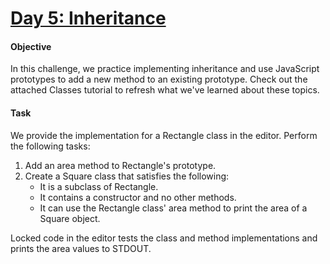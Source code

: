 # [Day 5: Inheritance](https://www.hackerrank.com/challenges/js10-inheritance)

#### Objective
In this challenge, we practice implementing inheritance and use JavaScript prototypes to add a new method to an existing prototype. Check out the attached Classes tutorial to refresh what we've learned about these topics.

#### Task
We provide the implementation for a Rectangle class in the editor. Perform the following tasks:

1. Add an area method to Rectangle's prototype.
2. Create a Square class that satisfies the following:
    - It is a subclass of Rectangle.
    - It contains a constructor and no other methods.
    - It can use the Rectangle class' area method to print the area of a Square object.
    
Locked code in the editor tests the class and method implementations and prints the area values to STDOUT.